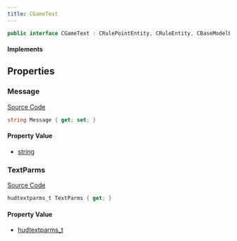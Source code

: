 ```yaml
---
title: CGameText
---
```


```csharp
public interface CGameText : CRulePointEntity, CRuleEntity, CBaseModelEntity, CBaseEntity, CEntityInstance, ISchemaClass<CEntityInstance>, ISchemaClass<CBaseEntity>, ISchemaClass<CBaseModelEntity>, ISchemaClass<CRuleEntity>, ISchemaClass<CRulePointEntity>, ISchemaClass<CGameText>, ISchemaField, ISchemaClass, INativeHandle
```

#### Implements

## Properties

### Message

[Source Code](https://github.com/swiftly-solution/swiftlys2/blob/main/managed/src/SwiftlyS2.Generated/Schemas/Interfaces/CGameText.cs#L17)

```csharp
string Message { get; set; }
```

#### Property Value

- [string](https://learn.microsoft.com/dotnet/api/system.string)

### TextParms

[Source Code](https://github.com/swiftly-solution/swiftlys2/blob/main/managed/src/SwiftlyS2.Generated/Schemas/Interfaces/CGameText.cs#L19)

```csharp
hudtextparms_t TextParms { get; }
```

#### Property Value

- [hudtextparms_t](/docs/api/shared/schemadefinitions/hudtextparms_t)

